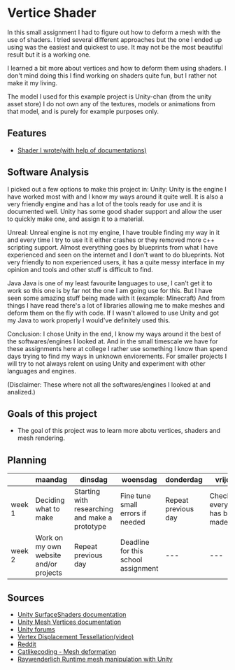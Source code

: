 # Vertice Shader
In this small assignment I had to figure out how to deform a mesh with the use of shaders.
I tried several different approaches but the one I ended up using was the easiest and quickest to use.
It may not be the most beautiful result but it is a working one.

I learned a bit more about vertices and how to deform them using shaders.
I don't mind doing this I find working on shaders quite fun, but I rather not make it my living.

The model I used for this example project is Unity-chan (from the unity asset store)
I do not own any of the textures, models or animations from that model, and is purely
for example purposes only.

## Features
- [Shader I wrote(with help of documentations)](https://github.com/Feaxxae/UnityChangeVertices/blob/master/UnityShaders/Assets/unity-chan!/Unity-chan!%20Model/Art/UnityChanShader/Shader/Unitychan_VertexShader.shader)

## Software Analysis 
I picked out a few options to make this project in:
Unity:
	Unity is the engine I have worked most with and I know my ways around it quite well.
	It is also a very friendly engine and has a lot of the tools ready for use and it is documented well.
	Unity has some good shader support and allow the user to quickly make one, and assign it to a material.

Unreal:
	Unreal engine is not my engine, I have trouble finding my way in it and every time I try to use it it either crashes
	or they removed more c++ scripting support.
	Almost everything goes by blueprints from what I have experienced and seen on the internet and I don't want to do blueprints.
	Not very friendly to non experienced users, it has a quite messy interface in my opinion and tools and other stuff is difficult to find.

Java
	Java is one of my least favourite languages to use, I can't get it to work so this one is by far not the one I am going use for this.
	But I have seen some amazing stuff being made with it (example: Minecraft)
	And from things I have read there's a lot of libraries allowing me to make meshes and deform them on the fly with code.
	If I wasn't allowed to use Unity and got my Java to work properly I would've definitely used this.

Conclusion:
	I chose Unity in the end, I know my ways around it the best of the softwares/engines I looked at.
	And in the small timescale we have for these assignments here at college I rather use something I know than spend days trying to
	find my ways in unknown enviorements. For smaller projects I will try to not always relent on using Unity and experiment with other languages and engines.

(Disclaimer: These where not all the softwares/engines I looked at and analized.)

## Goals of this project 
- The goal of this project was to learn more abotu vertices, shaders and mesh rendering.

## Planning 
| | maandag | dinsdag | woensdag | donderdag | vrijdag |
| --- | --- | --- | --- | --- | --- |
|week 1 | Deciding what to make | Starting with researching and make a prototype | Fine tune small errors if needed | Repeat previous day | Check if everything has been made | 
|week 2 | Work on my own website and/or projects | Repeat previous day | Deadline for this school assignment | --- | --- |

## Sources
- [Unity SurfaceShaders documentation](https://docs.unity3d.com/Manual/SL-SurfaceShaderExamples.html)
- [Unity Mesh Vertices documentation](https://docs.unity3d.com/ScriptReference/Mesh-vertices.html)
- [Unity forums](https://answers.unity.com/questions/543558/moving-vertices-in-shaders.html)
- [Vertex Displacement Tessellation(video)](https://www.youtube.com/watch?v=FNT6nHoml3Q)
- [Reddit](https://www.reddit.com/r/Unity3D/comments/18v1b4/how_to_deform_a_mesh/)
- [Catlikecoding - Mesh deformation](https://catlikecoding.com/unity/tutorials/mesh-deformation/)
- [Raywenderlich Runtime mesh manipulation with Unity](https://www.raywenderlich.com/5128-runtime-mesh-manipulation-with-unity)
